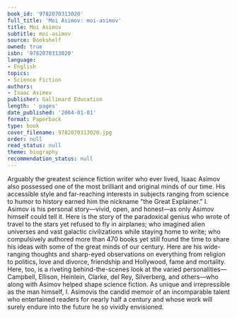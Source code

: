 ```yaml
---
book_id: '9782070313020'
full_title: 'Moi Asimov: moi-asimov'
title: Moi Asimov
subtitle: moi-asimov
source: Bookshelf
owned: true
isbn: '9782070313020'
language:
- English
topics:
- Science Fiction
authors:
- Isaac Asimov
publisher: Gallimard Education
length: ' pages'
date_published: '2004-01-01'
format: Paperback
type: book
cover_filename: 9782070313020.jpg
order: null
read_status: null
theme: biography
recommendation_status: null
---
```

Arguably the greatest science fiction writer who ever lived, Isaac Asimov also possessed one of the most brilliant and original minds of our time. His accessible style and far-reaching interests in subjects ranging from science to humor to history earned him the nickname "the Great Explainer." I. Asimov is his personal story—vivid, open, and honest—as only Asimov himself could tell it.
Here is the story of the paradoxical genius who wrote of travel to the stars yet refused to fly in airplanes; who imagined alien universes and vast galactic civilizations while staying home to write; who compulsively authored more than 470 books yet still found the time to share his ideas with some of the great minds of our century. Here are his wide-ranging thoughts and sharp-eyed observations on everything from religion to politics, love and divorce, friendship and Hollywood, fame and mortality. Here, too, is a riveting behind-the-scenes look at the varied personalities—Campbell, Ellison, Heinlein, Clarke, del Rey, Silverberg, and others—who along with Asimov helped shape science fiction.
As unique and irrepressible as the man himself, I. Asimovis the candid memoir of an incomparable talent who entertained readers for nearly half a century and whose work will surely endure into the future he so vividly envisioned.
